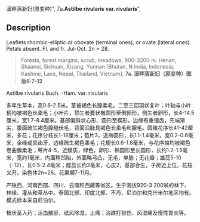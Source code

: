 溪畔落新妇(原变种)",
7a.**Astilbe rivularis var. rivularis**",

## Description
Leaflets rhombic-elliptic or obovate (terminal ones), or ovate (lateral ones). Petals absent. Fl. and fr. Jul-Oct. 2n = 28.

> Forests, forest margins, scrub, meadows; 900-3200 m. Henan, Shaanxi, Sichuan, Xizang, Yunnan [Bhutan, N India, Indonesia, Kashmir, Laos, Nepal, Thailand, Vietnam].
**7a. 溪畔落新妇（原变种）图版6:7-12**

Astilbe rivularis Buch. -Ham. var. rivularis

多年生草本，高0.6-2.5米。茎被褐色长腺柔毛。二至三回羽状复叶；叶轴与小叶柄均被褐色长柔毛；小叶片，顶生者菱状椭圆形至倒卵形，侧生者卵形，长4-14.5厘米，宽1.7-8.4厘米。基部偏斜状心形、圆形至楔形，边缘有重锯齿，先端渐尖，腹面疏生褐色腺糙伏毛，背面沿脉具褐色长柔毛和腺毛。圆锥花序长41-42厘米，多花；花序分枝长1-18厘米；苞片3，近椭圆形，长1.1-1.4毫米，宽0.2-0.6毫米，全缘或具齿牙，边缘疏生褐色柔毛；花梗长0.6-1.8毫米，与花序轴均被褐色卷曲腺柔毛；萼片4-5，近膜质，绿色，卵形、椭圆形至长圆形，长约1.2-1.5毫米，宽约1毫米，内面稍凹陷，外面略弓凸，无毛，单脉；无花瓣；雄蕊5-10（-12），长0.5-2.4毫米；雌蕊长约2毫米，心皮2，基部合生，子房近上位，花柱叉开。染色体2n=28。花果期7-11月。

产陕西、河南西部、四川、云南和西藏等省区。生于海拔920-3 200米的林下、林缘、灌丛和草丛中。泰国北部、印度北部、不丹、尼泊尔和克什米尔地区均有。模式标本采自尼泊尔。

根状茎入药；活血散瘀，祛风除湿，止痛；治跌打损伤、风湿痛及慢性胃炎等。
